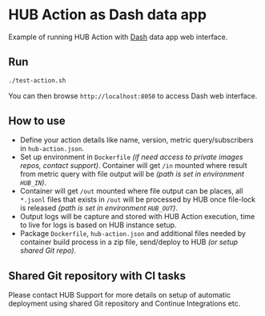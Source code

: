 HUB Action as Dash data app
===========================

Example of running HUB Action with [Dash](https://dash.plotly.com/) data app web interface.

## Run

```sh
./test-action.sh
```

You can then browse `http://localhost:8050` to access Dash web interface.

## How to use

- Define your action details like name, version, metric query/subscribers in `hub-action.json`.
- Set up environment in `Dockerfile` _(if need access to private images repos, contact support)_.
 Container will get `/in` mounted where result from metric query with file output will be _(path is set in environment `HUB_IN`)_.
- Container will get `/out` mounted where file output can be places, all `*.jsonl` files that exists in `/out` will be processed by HUB once file-lock is released _(path is set in environment `HUB_OUT`)_.
- Output logs will be capture and stored with HUB Action execution, time to live for logs is based on HUB instance setup.
- Package `Dockerfile`, `hub-action.json` and additional files needed by container build process in a zip file, send/deploy to HUB _(or setup shared Git repo)_.

## Shared Git repository with CI tasks

Please contact HUB Support for more details on setup of automatic deployment using shared Git repository and Continue
Integrations etc.
